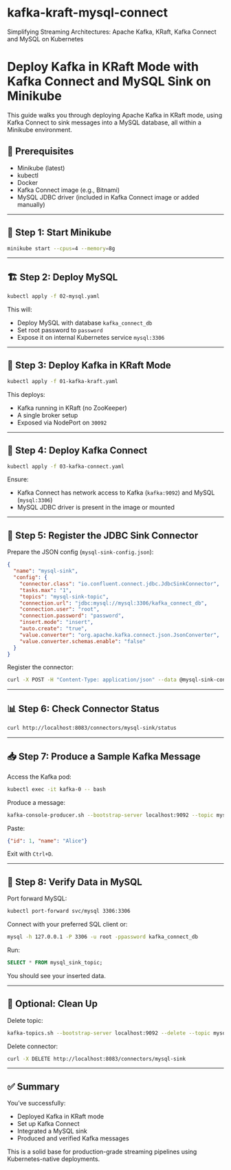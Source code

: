 # kafka-kraft-mysql-connect
Simplifying Streaming Architectures: Apache Kafka, KRaft, Kafka Connect and MySQL on Kubernetes

# Deploy Kafka in KRaft Mode with Kafka Connect and MySQL Sink on Minikube

This guide walks you through deploying Apache Kafka in KRaft mode, using Kafka Connect to sink messages into a MySQL database, all within a Minikube environment.

## 🧰 Prerequisites

- Minikube (latest)
- kubectl
- Docker
- Kafka Connect image (e.g., Bitnami)
- MySQL JDBC driver (included in Kafka Connect image or added manually)

---

## 🚀 Step 1: Start Minikube

```bash
minikube start --cpus=4 --memory=8g
```

---

## 🏗️ Step 2: Deploy MySQL

```bash
kubectl apply -f 02-mysql.yaml
```

This will:
- Deploy MySQL with database `kafka_connect_db`
- Set root password to `password`
- Expose it on internal Kubernetes service `mysql:3306`

---

## 🧱 Step 3: Deploy Kafka in KRaft Mode

```bash
kubectl apply -f 01-kafka-kraft.yaml
```

This deploys:
- Kafka running in KRaft (no ZooKeeper)
- A single broker setup
- Exposed via NodePort on `30092`

---

## 🔌 Step 4: Deploy Kafka Connect

```bash
kubectl apply -f 03-kafka-connect.yaml
```

Ensure:
- Kafka Connect has network access to Kafka (`kafka:9092`) and MySQL (`mysql:3306`)
- MySQL JDBC driver is present in the image or mounted

---

## 🔗 Step 5: Register the JDBC Sink Connector

Prepare the JSON config (`mysql-sink-config.json`):

```json
{
  "name": "mysql-sink",
  "config": {
    "connector.class": "io.confluent.connect.jdbc.JdbcSinkConnector",
    "tasks.max": "1",
    "topics": "mysql-sink-topic",
    "connection.url": "jdbc:mysql://mysql:3306/kafka_connect_db",
    "connection.user": "root",
    "connection.password": "password",
    "insert.mode": "insert",
    "auto.create": "true",
    "value.converter": "org.apache.kafka.connect.json.JsonConverter",
    "value.converter.schemas.enable": "false"
  }
}
```

Register the connector:

```bash
curl -X POST -H "Content-Type: application/json" --data @mysql-sink-config.json http://localhost:8083/connectors
```

---

## 📊 Step 6: Check Connector Status

```bash
curl http://localhost:8083/connectors/mysql-sink/status
```

---

## 📥 Step 7: Produce a Sample Kafka Message

Access the Kafka pod:

```bash
kubectl exec -it kafka-0 -- bash
```

Produce a message:

```bash
kafka-console-producer.sh --bootstrap-server localhost:9092 --topic mysql-sink-topic
```

Paste:

```json
{"id": 1, "name": "Alice"}
```

Exit with `Ctrl+D`.

---

## 🧾 Step 8: Verify Data in MySQL

Port forward MySQL:

```bash
kubectl port-forward svc/mysql 3306:3306
```

Connect with your preferred SQL client or:

```bash
mysql -h 127.0.0.1 -P 3306 -u root -ppassword kafka_connect_db
```

Run:

```sql
SELECT * FROM mysql_sink_topic;
```

You should see your inserted data.

---

## 🧹 Optional: Clean Up

Delete topic:

```bash
kafka-topics.sh --bootstrap-server localhost:9092 --delete --topic mysql-sink-topic
```

Delete connector:

```bash
curl -X DELETE http://localhost:8083/connectors/mysql-sink
```

---

## ✅ Summary

You’ve successfully:
- Deployed Kafka in KRaft mode
- Set up Kafka Connect
- Integrated a MySQL sink
- Produced and verified Kafka messages

This is a solid base for production-grade streaming pipelines using Kubernetes-native deployments.
